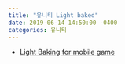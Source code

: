 ```yaml
---
title: "유니티 Light baked"
date: 2019-06-14 14:50:00 -0400
categories: 유니티
---
```


- [Light Baking for mobile game](https://unity3d.com/kr/how-to/light-baked-prefabs-on-mobile)
